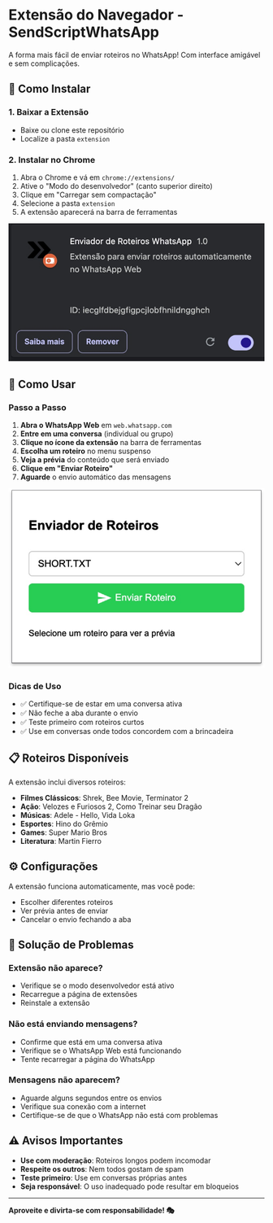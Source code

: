 # Extensão do Navegador - SendScriptWhatsApp

A forma mais fácil de enviar roteiros no WhatsApp! Com interface amigável e sem complicações.

## 🎯 Como Instalar

### 1. Baixar a Extensão
- Baixe ou clone este repositório
- Localize a pasta `extension`

### 2. Instalar no Chrome
1. Abra o Chrome e vá em `chrome://extensions/`
2. Ative o "Modo do desenvolvedor" (canto superior direito)
3. Clique em "Carregar sem compactação"
4. Selecione a pasta `extension`
5. A extensão aparecerá na barra de ferramentas

![Extensão Instalada](./imagem/instaled.jpg)

## 🚀 Como Usar

### Passo a Passo
1. **Abra o WhatsApp Web** em `web.whatsapp.com`
2. **Entre em uma conversa** (individual ou grupo)
3. **Clique no ícone da extensão** na barra de ferramentas
4. **Escolha um roteiro** no menu suspenso
5. **Veja a prévia** do conteúdo que será enviado
6. **Clique em "Enviar Roteiro"**
7. **Aguarde** o envio automático das mensagens

![Como Usar](./imagem/send_scritps.jpg)

### Dicas de Uso
- ✅ Certifique-se de estar em uma conversa ativa
- ✅ Não feche a aba durante o envio
- ✅ Teste primeiro com roteiros curtos
- ✅ Use em conversas onde todos concordem com a brincadeira

## 📋 Roteiros Disponíveis

A extensão inclui diversos roteiros:

- **Filmes Clássicos**: Shrek, Bee Movie, Terminator 2
- **Ação**: Velozes e Furiosos 2, Como Treinar seu Dragão
- **Músicas**: Adele - Hello, Vida Loka
- **Esportes**: Hino do Grêmio
- **Games**: Super Mario Bros
- **Literatura**: Martin Fierro

## ⚙️ Configurações

A extensão funciona automaticamente, mas você pode:
- Escolher diferentes roteiros
- Ver prévia antes de enviar
- Cancelar o envio fechando a aba

## 🔧 Solução de Problemas

### Extensão não aparece?
- Verifique se o modo desenvolvedor está ativo
- Recarregue a página de extensões
- Reinstale a extensão

### Não está enviando mensagens?
- Confirme que está em uma conversa ativa
- Verifique se o WhatsApp Web está funcionando
- Tente recarregar a página do WhatsApp

### Mensagens não aparecem?
- Aguarde alguns segundos entre os envios
- Verifique sua conexão com a internet
- Certifique-se de que o WhatsApp não está com problemas

## ⚠️ Avisos Importantes

- **Use com moderação**: Roteiros longos podem incomodar
- **Respeite os outros**: Nem todos gostam de spam
- **Teste primeiro**: Use em conversas próprias antes
- **Seja responsável**: O uso inadequado pode resultar em bloqueios

---

**Aproveite e divirta-se com responsabilidade! 🎭**
